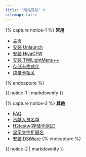 ```yaml
---
title: "网站导航" #
sitemap: false
---
```

{% capture notice-1 %}
**常用**

+ [主页](/)
+ [安装 Unlaunch](installing-unlaunch)
+ [安装 HiyaCFW](installing-hiyacfw)
+ [安装 TWiLightMenu++](installing-twilight-menu++)
+ [存储卡格式化](format)
+ [烧录卡相关](flashcard)

{% endcapture %}
<div class="notice--info">{{ notice-1 | markdownify }}</div>

{% capture notice-2 %}
**其他**

+ [FAQ](faq)
+ [贡献人员名单](credits)
+ [H2testw(存储卡测试)](h2testw)
+ [显示文件扩展名](file-extensions)
+ [安装 DSiWare](installing-dsiware)
{% endcapture %}
<div class="notice">{{ notice-2 | markdownify }}</div>
